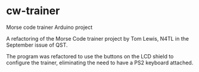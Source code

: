 # cw-trainer
Morse code trainer Arduino project

A refactoring of the Morse Code trainer project by Tom Lewis, N4TL in the September issue of QST.

The program was refactored to use the buttons on the LCD shield to configure the trainer, eliminating the need to have a PS2 keyboard attached.
